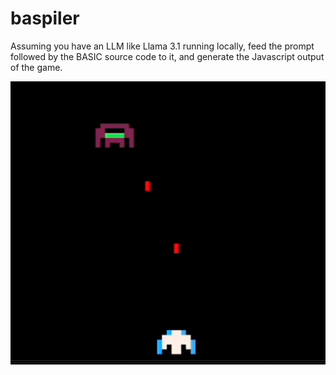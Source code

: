 # baspiler
Assuming you have an LLM like Llama 3.1 running locally, feed the prompt followed by the BASIC source code to it, and generate the Javascript output of the game.

![screenshot of the trivial inbadders game compiled to html5 canvas from BASIC source](inbadders.png "inbadders")
